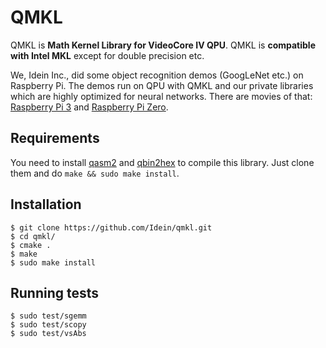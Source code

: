 # QMKL


QMKL is **Math Kernel Library for VideoCore IV QPU**. QMKL is **compatible with
Intel MKL** except for double precision etc.

We, Idein Inc., did some object recognition demos (GoogLeNet etc.) on Raspberry
Pi. The demos run on QPU with QMKL and our private libraries which are highly
optimized for neural networks. There are movies of that:
[Raspberry Pi 3](https://twitter.com/9_ties/status/858291781133148160) and
[Raspberry Pi Zero](https://twitter.com/9_ties/status/858300756092375040).


## Requirements

You need to install [qasm2](https://github.com/Terminus-IMRC/qpu-assembler2)
and [qbin2hex](https://github.com/Terminus-IMRC/qpu-bin-to-hex) to compile
this library. Just clone them and do `make && sudo make install`.


## Installation

```
$ git clone https://github.com/Idein/qmkl.git
$ cd qmkl/
$ cmake .
$ make
$ sudo make install
```


## Running tests

```
$ sudo test/sgemm
$ sudo test/scopy
$ sudo test/vsAbs
```
